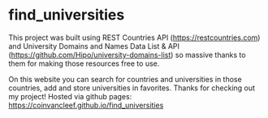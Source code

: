 # find_universities

This project was built using REST Countries API (https://restcountries.com) and University Domains and Names Data List & API (https://github.com/Hipo/university-domains-list)
so massive thanks to them for making those resources free to use.

On this website you can search for countries and universities in those countries, add and store universities in favorites.
Thanks for checking out my project!
Hosted via github pages: https://coinvancleef.github.io/find_universities
